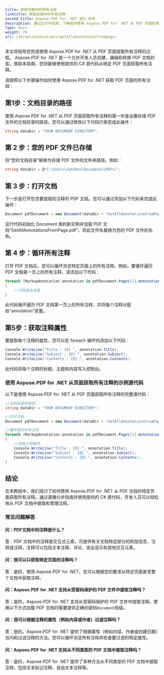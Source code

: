 ```yaml
---
title: 获取页面中的所有注释
linktitle: 获取页面中的所有注释
second_title: Aspose.PDF for .NET API 参考
description: 通过此分步指南，了解如何使用 Aspose.PDF for .NET 从 PDF 页面检索所有注释。
type: docs
weight: 70
url: /zh/net/annotations/getallannotationsfrompage/
---
```

本文将指导您完成使用 Aspose.PDF for .NET 从 PDF 页面提取所有注释的过程。 Aspose.PDF for .NET 是一个允许开发人员创建、编辑和转换 PDF 文档的库。借助本指南，您将能够使用提供的 C# 源代码从特定 PDF 页面获取所有注释。

请按照以下步骤操作如何使用 Aspose.PDF for .NET 获取 PDF 页面的所有注释：

## 第1步：文档目录的路径

使用 Aspose.PDF for .NET 从 PDF 页面获取所有注释的第一步是设置存储 PDF 文件的文档目录的路径。您可以通过修改以下代码行来完成此操作：

```csharp
string dataDir = "YOUR DOCUMENT DIRECTORY";
```
## 第 2 步：您的 PDF 文件已存储

将“您的文档目录”替换为存储 PDF 文件的文件夹路径。例如：

```csharp
string dataDir = @"C:\Users\JohnDoe\Documents\PDFs\";
```

## 第 3 步：打开文档

下一步是打开包含要提取的注释的 PDF 文档。您可以通过添加以下代码来完成此操作：

```csharp
Document pdfDocument = new Document(dataDir + "GetAllAnnotationsFromPage.pdf");
```

这行代码初始化 Document 类的新实例并加载 PDF 文档“GetAllAnnotationsFromPage.pdf”。将此文件名替换为您的 PDF 文件的名称。

## 第 4 步：循环所有注释

打开 PDF 文档后，您可以循环浏览特定页面上的所有注释。例如，要循环遍历 PDF 文档第一页上的所有注释，请添加以下代码：

```csharp
foreach (MarkupAnnotation annotation in pdfDocument.Pages[1].Annotations)
{
    //代码放在这里
}
```

此代码循环遍历 PDF 文档第一页上的所有注释，并将每个注释分配给“annotation”变量。

## 第5步：获取注释属性

要提取每个注释的属性，您可以在 foreach 循环内添加以下代码：

```csharp
Console.WriteLine("Title : {0} ", annotation.Title);
Console.WriteLine("Subject : {0} ", annotation.Subject);
Console.WriteLine("Contents : {0} ", annotation.Contents);
```

此代码将每个注释的标题、主题和内容写入控制台。

### 使用 Aspose.PDF for .NET 从页面获取所有注释的示例源代码

以下是使用 Aspose.PDF for .NET 从 PDF 页面获取所有注释的完整源代码：

```csharp
//文档目录的路径。
string dataDir = "YOUR DOCUMENT DIRECTORY";

//打开文档
Document pdfDocument = new Document(dataDir + "GetAllAnnotationsFromPage.pdf");

//循环遍历所有注释
foreach (MarkupAnnotation annotation in pdfDocument.Pages[1].Annotations)
{
	//获取注释属性
	Console.WriteLine("Title : {0} ", annotation.Title);
	Console.WriteLine("Subject : {0} ", annotation.Subject);
	Console.WriteLine("Contents : {0} ", annotation.Contents);                
}
```

## 结论

在本教程中，我们探讨了如何使用 Aspose.PDF for .NET 从 PDF 文档的特定页面获取所有注释。通过遵循分步指南并使用提供的 C# 源代码，开发人员可以轻松地从 PDF 文档中提取和管理注释。

### 常见问题解答

#### 问：PDF文档中的注释是什么？

答：PDF 文档中的注释是交互式元素，可提供有关文档特定部分的附加信息、注释或注释。注释可以包括文本注释、评论、突出显示和其他交互元素。

#### 问：我可以只获取特定页面的注释吗？

答：是的，使用 Aspose.PDF for .NET，您可以根据您的要求从特定页面甚至整个文档中获取注释。

#### 问：Aspose.PDF for .NET 支持从受密码保护的 PDF 文件中提取注释吗？

答：是的，Aspose.PDF for .NET 支持从受密码保护的 PDF 文件中提取注释。使用以下方式加载 PDF 文档时需要提供正确的密码`Document`班级。

#### 问：我可以根据注释的属性（例如内容或作者）过滤注释吗？

答：是的，Aspose.PDF for .NET 提供了根据属性（例如内容、作者或创建日期）访问和过滤注释的方法。您可以循环浏览所有注释并检查要过滤的特定属性。

#### 问：Aspose.PDF for .NET 支持从不同类型的 PDF 文档中提取注释吗？

答：是的，Aspose.PDF for .NET 提供了多种方法从不同类型的 PDF 文档中提取注释，包括文本标记注释、自由文本注释等。